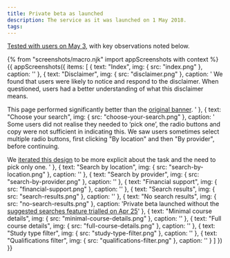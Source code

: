 ```yaml
---
title: Private beta as launched
description: The service as it was launched on 1 May 2018.
tags:
---
```


[Tested with users on May 3](/find-teacher-training/private-beta/user-research-may-3), with key observations noted below.

{% from "screenshots/macro.njk" import appScreenshots with context %}
{{ appScreenshots({
  items: [
    {
      text: "Index",
      img: { src: "index.png" },
      caption: ''
    },
    {
      text: "Disclaimer",
      img: { src: "disclaimer.png" },
      caption: '
We found that users were likely to notice and respond to the disclaimer. When questioned, users had a better understanding of what this disclaimer means.

This page performed significantly better than the [original banner](/find-teacher-training/user-research-apr-25#search-results).
      '
    },
    {
      text: "Choose your search",
      img: { src: "choose-your-search.png" },
      caption: '
Some users did not realise they needed to ‘pick one’, the radio buttons and copy were not sufficient in indicating this. We saw users sometimes select multiple radio buttons, first clicking "By location" and then "By provider", before continuing.

We [iterated this design](/find-teacher-training/private-beta-iteration-may-15) to be more explicit about the task and the need to pick only one.
      '
    },
    {
      text: "Search by location",
      img: { src: "search-by-location.png" },
      caption: ''
    },
    {
      text: "Search by provider",
      img: { src: "search-by-provider.png" },
      caption: ''
    },
    {
      text: "Financial support",
      img: { src: "financial-support.png" },
      caption: ''
    },
    {
      text: "Search results",
      img: { src: "search-results.png" },
      caption: ''
    },
    {
      text: "No search results",
      img: { src: "no-search-results.png" },
      caption: 'Private beta launched without the [suggested searches feature trialled on Apr 25](/find-teacher-training/user-research-apr-25)'
    },
    {
      text: "Minimal course details",
      img: { src: "minimal-course-details.png" },
      caption: ''
    },
    {
      text: "Full course details",
      img: { src: "full-course-details.png" },
      caption: ''
    },
    {
      text: "Study type filter",
      img: { src: "study-type-filter.png" },
      caption: ''
    },
    {
      text: "Qualifications filter",
      img: { src: "qualifications-filter.png" },
      caption: ''
    }
  ]
}) }}
